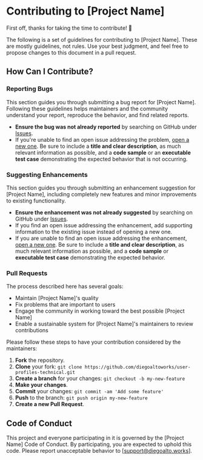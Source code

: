 # Contributing to [Project Name]

First off, thanks for taking the time to contribute! 🎉

The following is a set of guidelines for contributing to [Project Name]. These are mostly guidelines, not rules. Use your best judgment, and feel free to propose changes to this document in a pull request.

## How Can I Contribute?

### Reporting Bugs

This section guides you through submitting a bug report for [Project Name]. Following these guidelines helps maintainers and the community understand your report, reproduce the behavior, and find related reports.

- **Ensure the bug was not already reported** by searching on GitHub under [Issues](https://github.com/diegoaltoworks/user-profiles-technical/issues).
- If you're unable to find an open issue addressing the problem, [open a new one](https://github.com/diegoaltoworks/user-profiles-technical/issues/new). Be sure to include a **title and clear description**, as much relevant information as possible, and a **code sample** or an **executable test case** demonstrating the expected behavior that is not occurring.

### Suggesting Enhancements

This section guides you through submitting an enhancement suggestion for [Project Name], including completely new features and minor improvements to existing functionality. 

- **Ensure the enhancement was not already suggested** by searching on GitHub under [Issues](https://github.com/diegoaltoworks/user-profiles-technical/issues).
- If you find an open issue addressing the enhancement, add supporting information to the existing issue instead of opening a new one.
- If you are unable to find an open issue addressing the enhancement, [open a new one](https://github.com/diegoaltoworks/user-profiles-technical/issues/new). Be sure to include a **title and clear description**, as much relevant information as possible, and a **code sample** or **executable test case** demonstrating the expected behavior.

### Pull Requests

The process described here has several goals:

- Maintain [Project Name]'s quality
- Fix problems that are important to users
- Engage the community in working toward the best possible [Project Name]
- Enable a sustainable system for [Project Name]'s maintainers to review contributions

Please follow these steps to have your contribution considered by the maintainers:

1. **Fork** the repository.
2. **Clone** your fork: `git clone https://github.com/diegoaltoworks/user-profiles-technical.git`
3. **Create a branch** for your changes: `git checkout -b my-new-feature`
4. **Make your changes**.
5. **Commit** your changes: `git commit -am 'Add some feature'`
6. **Push** to the branch: `git push origin my-new-feature`
7. **Create a new Pull Request**.

## Code of Conduct

This project and everyone participating in it is governed by the [Project Name] Code of Conduct. By participating, you are expected to uphold this code. Please report unacceptable behavior to [support@diegoalto.works].
